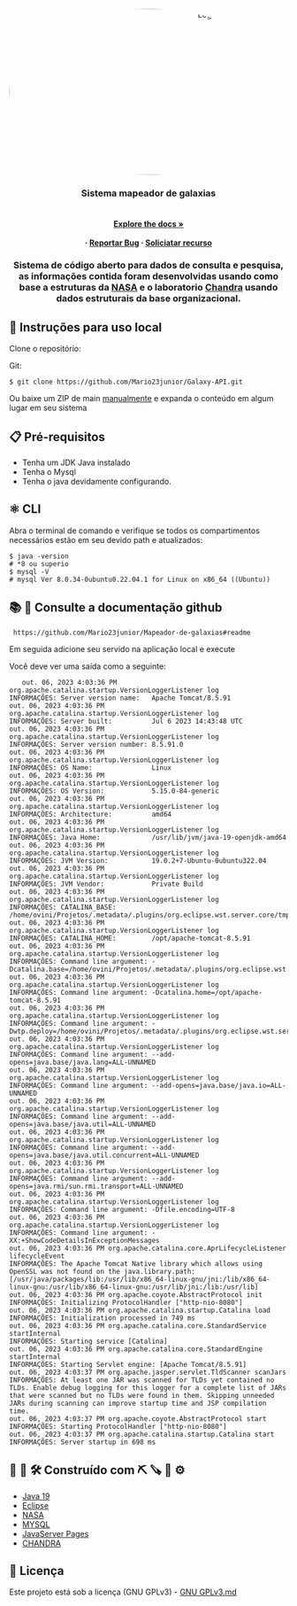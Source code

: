  <div id="top"></div> 

<br />
<div align="center">
  <a href="img/logcDoc.gif">
    <img src="logo/logo.gif" alt="Logo" width="700" height="300" style="border-radius: 50%"/>
  </a>

  
  <h3 align="center"> Sistema mapeador de galaxias</h3>

  <h4 align="center">
     <br />
    <a href="https://github.com/othneildrew/Best-README-Template"><strong>Explore the docs »</strong></a>
    <br />
    <br />
     ·
    <a href="">Reportar Bug</a>
    ·
    <a href="">Soliciatar recurso</a>
  </p>
</div>

 <h3 align="center">
Sistema de código aberto para dados de consulta e pesquisa, as informações contida foram desenvolvidas usando como base a estruturas da <a href="https://www.nasa.gov/subject/6893/nebulae/" target="_blank">NASA</a>
 e o laboratorio <a href="https://chandra.harvard.edu/photo/2007/orion/" target="_blank">Chandra</a> usando dados estruturais da base organizacional.
<p align="center">
 
 


## 🔩 Instruções para uso local

Clone o repositório:

Git:
```
$ git clone https://github.com/Mario23junior/Galaxy-API.git
```
Ou baixe um ZIP de main [manualmente](https://github.com/Mario23junior/Galaxy-API/archive/refs/heads/main.zip) e expanda o conteúdo em algum lugar em seu sistema

## 📋  Pré-requisitos

* Tenha um JDK Java instalado
* Tenha o Mysql
* Tenha o java devidamente configurando.

## ⚛️ CLI

Abra o terminal de comando e verifique se todos os compartimentos necessários estão em seu devido path e atualizados:

```
$ java -version
# *8 ou superio
$ mysql -V
# mysql Ver 8.0.34-0ubuntu0.22.04.1 for Linux on x86_64 ((Ubuntu))
```

##  📚 📖 Consulte a documentação github

```
 https://github.com/Mario23junior/Mapeador-de-galaxias#readme
```

Em seguida adicione seu servido na aplicação local e execute

 

Você deve ver uma saída como a seguinte:
```
 ⠀ out. 06, 2023 4:03:36 PM org.apache.catalina.startup.VersionLoggerListener log
INFORMAÇÕES: Server version name:   Apache Tomcat/8.5.91
out. 06, 2023 4:03:36 PM org.apache.catalina.startup.VersionLoggerListener log
INFORMAÇÕES: Server built:          Jul 6 2023 14:43:48 UTC
out. 06, 2023 4:03:36 PM org.apache.catalina.startup.VersionLoggerListener log
INFORMAÇÕES: Server version number: 8.5.91.0
out. 06, 2023 4:03:36 PM org.apache.catalina.startup.VersionLoggerListener log
INFORMAÇÕES: OS Name:               Linux
out. 06, 2023 4:03:36 PM org.apache.catalina.startup.VersionLoggerListener log
INFORMAÇÕES: OS Version:            5.15.0-84-generic
out. 06, 2023 4:03:36 PM org.apache.catalina.startup.VersionLoggerListener log
INFORMAÇÕES: Architecture:          amd64
out. 06, 2023 4:03:36 PM org.apache.catalina.startup.VersionLoggerListener log
INFORMAÇÕES: Java Home:             /usr/lib/jvm/java-19-openjdk-amd64
out. 06, 2023 4:03:36 PM org.apache.catalina.startup.VersionLoggerListener log
INFORMAÇÕES: JVM Version:           19.0.2+7-Ubuntu-0ubuntu322.04
out. 06, 2023 4:03:36 PM org.apache.catalina.startup.VersionLoggerListener log
INFORMAÇÕES: JVM Vendor:            Private Build
out. 06, 2023 4:03:36 PM org.apache.catalina.startup.VersionLoggerListener log
INFORMAÇÕES: CATALINA_BASE:         /home/ovini/Projetos/.metadata/.plugins/org.eclipse.wst.server.core/tmp1
out. 06, 2023 4:03:36 PM org.apache.catalina.startup.VersionLoggerListener log
INFORMAÇÕES: CATALINA_HOME:         /opt/apache-tomcat-8.5.91
out. 06, 2023 4:03:36 PM org.apache.catalina.startup.VersionLoggerListener log
INFORMAÇÕES: Command line argument: -Dcatalina.base=/home/ovini/Projetos/.metadata/.plugins/org.eclipse.wst.server.core/tmp1
out. 06, 2023 4:03:36 PM org.apache.catalina.startup.VersionLoggerListener log
INFORMAÇÕES: Command line argument: -Dcatalina.home=/opt/apache-tomcat-8.5.91
out. 06, 2023 4:03:36 PM org.apache.catalina.startup.VersionLoggerListener log
INFORMAÇÕES: Command line argument: -Dwtp.deploy=/home/ovini/Projetos/.metadata/.plugins/org.eclipse.wst.server.core/tmp1/wtpwebapps
out. 06, 2023 4:03:36 PM org.apache.catalina.startup.VersionLoggerListener log
INFORMAÇÕES: Command line argument: --add-opens=java.base/java.lang=ALL-UNNAMED
out. 06, 2023 4:03:36 PM org.apache.catalina.startup.VersionLoggerListener log
INFORMAÇÕES: Command line argument: --add-opens=java.base/java.io=ALL-UNNAMED
out. 06, 2023 4:03:36 PM org.apache.catalina.startup.VersionLoggerListener log
INFORMAÇÕES: Command line argument: --add-opens=java.base/java.util=ALL-UNNAMED
out. 06, 2023 4:03:36 PM org.apache.catalina.startup.VersionLoggerListener log
INFORMAÇÕES: Command line argument: --add-opens=java.base/java.util.concurrent=ALL-UNNAMED
out. 06, 2023 4:03:36 PM org.apache.catalina.startup.VersionLoggerListener log
INFORMAÇÕES: Command line argument: --add-opens=java.rmi/sun.rmi.transport=ALL-UNNAMED
out. 06, 2023 4:03:36 PM org.apache.catalina.startup.VersionLoggerListener log
INFORMAÇÕES: Command line argument: -Dfile.encoding=UTF-8
out. 06, 2023 4:03:36 PM org.apache.catalina.startup.VersionLoggerListener log
INFORMAÇÕES: Command line argument: -XX:+ShowCodeDetailsInExceptionMessages
out. 06, 2023 4:03:36 PM org.apache.catalina.core.AprLifecycleListener lifecycleEvent
INFORMAÇÕES: The Apache Tomcat Native library which allows using OpenSSL was not found on the java.library.path: [/usr/java/packages/lib:/usr/lib/x86_64-linux-gnu/jni:/lib/x86_64-linux-gnu:/usr/lib/x86_64-linux-gnu:/usr/lib/jni:/lib:/usr/lib]
out. 06, 2023 4:03:36 PM org.apache.coyote.AbstractProtocol init
INFORMAÇÕES: Initializing ProtocolHandler ["http-nio-8080"]
out. 06, 2023 4:03:36 PM org.apache.catalina.startup.Catalina load
INFORMAÇÕES: Initialization processed in 749 ms
out. 06, 2023 4:03:36 PM org.apache.catalina.core.StandardService startInternal
INFORMAÇÕES: Starting service [Catalina]
out. 06, 2023 4:03:36 PM org.apache.catalina.core.StandardEngine startInternal
INFORMAÇÕES: Starting Servlet engine: [Apache Tomcat/8.5.91]
out. 06, 2023 4:03:37 PM org.apache.jasper.servlet.TldScanner scanJars
INFORMAÇÕES: At least one JAR was scanned for TLDs yet contained no TLDs. Enable debug logging for this logger for a complete list of JARs that were scanned but no TLDs were found in them. Skipping unneeded JARs during scanning can improve startup time and JSP compilation time.
out. 06, 2023 4:03:37 PM org.apache.coyote.AbstractProtocol start
INFORMAÇÕES: Starting ProtocolHandler ["http-nio-8080"]
out. 06, 2023 4:03:37 PM org.apache.catalina.startup.Catalina start
INFORMAÇÕES: Server startup in 698 ms

```
## 🔧 🔨 🛠  Construído com ⛏ 🪚 🔩 ⚙️

* [Java 19](https://www.oracle.com/java/technologies/javase/jdk17-archive-downloads.html)
* [Eclipse](https://www.eclipse.org/downloads/)
* [NASA](https://solarsystem.nasa.gov/)
* [MYSQL](https://www.mysql.com/)
* [JavaServer Pages](https://www.ibm.com/docs/pt-br/b2b-integrator/6.0.0?topic=extensions-javaserver-pages-standard-tag-library-jstl-overview)
* [CHANDRA](https://chandra.harvard.edu/resources/animations/)


## 📄 Licença

Este projeto está sob a licença (GNU GPLv3) - [GNU GPLv3.md](https://www.gnu.org/licenses/gpl-3.0.pt-br.html)
